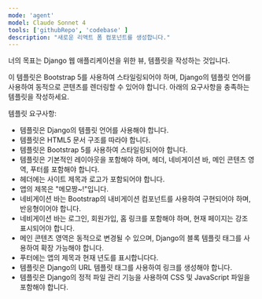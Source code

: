 ```yaml
---
mode: 'agent'
model: Claude Sonnet 4
tools: ['githubRepo', 'codebase' ]
description: "새로운 리액트 폼 컴포넌트를 생성합니다."
---
```


너의 목표는 Django 웹 애플리케이션을 위한 뷰, 템플릿을 작성하는 것입니다. 

이 템플릿은 Bootstrap 5를 사용하여 스타일링되어야 하며, Django의 템플릿 언어를 사용하여 동적으로 콘텐츠를 렌더링할 수 있어야 합니다. 아래의 요구사항을 충족하는 템플릿을 작성하세요.

템플릿 요구사항:
* 템플릿은 Django의 템플릿 언어를 사용해야 합니다.
* 템플릿은 HTML5 문서 구조를 따라야 합니다.
* 템플릿은 Bootstrap 5를 사용하여 스타일링되어야 합니다.
* 템플릿은 기본적인 레이아웃을 포함해야 하며, 헤더, 네비게이션 바, 메인 콘텐츠 영역, 푸터를 포함해야 합니다.
* 헤더에는 사이트 제목과 로고가 포함되어야 합니다.
* 앱의 제목은 "메모짱~!"입니다.
* 네비게이션 바는 Bootstrap의 내비게이션 컴포넌트를 사용하여 구현되어야 하며, 반응형이어야 합니다.
* 네비게이션 바는 로그인, 회원가입, 홈 링크를 포함해야 하며, 현재 페이지는 강조 표시되어야 합니다.
* 메인 콘텐츠 영역은 동적으로 변경될 수 있으며, Django의 블록 템플릿 태그를 사용하여 확장 가능해야 합니다.
* 푸터에는 앱의 제목과 현재 년도를 표시합니다다.
* 템플릿은 Django의 URL 템플릿 태그를 사용하여 링크를 생성해야 합니다.
* 템플릿은 Django의 정적 파일 관리 기능을 사용하여 CSS 및 JavaScript 파일을 포함해야 합니다.
